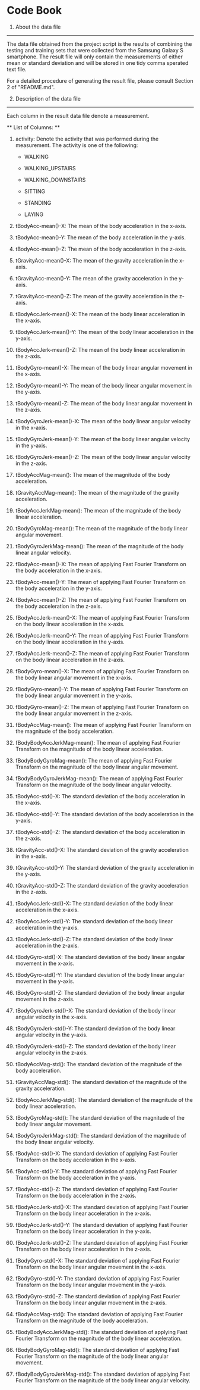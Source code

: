 Code Book
=========
1. About the data file
----------------------
The data file obtained from the project script is the results of combining the testing and training sets that were collected from the Samsung Galaxy S smartphone. The result file will only contain the measurements of either mean or standard deviation and will be stored in one tidy comma sperated text file.

For a detailed procedure of generating the result file, please consult Section 2 of "README.md".

2. Description of the data file
-------------------------------

Each column in the result data file denote a measurement.

** List of Columns: **

1. activity: Denote the activity that was performed during the measurement. The activity is one of the following:
	
	* WALKING
	
	* WALKING_UPSTAIRS
	
	* WALKING_DOWNSTAIRS
	
	* SITTING
	
	* STANDING
	
	* LAYING
	
2. tBodyAcc-mean()-X: The mean of the body acceleration in the x-axis.

3. tBodyAcc-mean()-Y: The mean of the body acceleration in the y-axis.

4. tBodyAcc-mean()-Z: The mean of the body acceleration in the z-axis.

5. tGravityAcc-mean()-X: The mean of the gravity acceleration in the x-axis.

6. tGravityAcc-mean()-Y:  The mean of the gravity acceleration in the y-axis.

7. tGravityAcc-mean()-Z:  The mean of the gravity acceleration in the z-axis.

8. tBodyAccJerk-mean()-X: The mean of the body linear acceleration in the x-axis.

9. tBodyAccJerk-mean()-Y: The mean of the body linear acceleration in the y-axis.

10. tBodyAccJerk-mean()-Z: The mean of the body linear acceleration in the z-axis.

11. tBodyGyro-mean()-X: The mean of the body linear angular movement in the x-axis.

12. tBodyGyro-mean()-Y: The mean of the body linear angular movement in the y-axis.

13. tBodyGyro-mean()-Z: The mean of the body linear angular movement in the z-axis.

14. tBodyGyroJerk-mean()-X: The mean of the body linear angular velocity in the x-axis.

15. tBodyGyroJerk-mean()-Y: The mean of the body linear angular velocity in the y-axis.

16. tBodyGyroJerk-mean()-Z: The mean of the body linear angular velocity in the z-axis.

17. tBodyAccMag-mean(): The mean of the magnitude of the body acceleration.

18. tGravityAccMag-mean(): The mean of the magnitude of the gravity acceleration.

19. tBodyAccJerkMag-mean(): The mean of the magnitude of the body linear acceleration.

20. tBodyGyroMag-mean(): The mean of the magnitude of the body linear angular movement.

21. tBodyGyroJerkMag-mean(): The mean of the magnitude of the body linear angular velocity.

22. fBodyAcc-mean()-X: The mean of applying Fast Fourier Transform on the body acceleration in the x-axis.

23. fBodyAcc-mean()-Y: The mean of applying Fast Fourier Transform on the body acceleration in the y-axis.

24. fBodyAcc-mean()-Z: The mean of applying Fast Fourier Transform on the body acceleration in the z-axis.

25. fBodyAccJerk-mean()-X: The mean of applying Fast Fourier Transform on the body linear acceleration in the x-axis.

26. fBodyAccJerk-mean()-Y: The mean of applying Fast Fourier Transform on the body linear acceleration in the y-axis.

27. fBodyAccJerk-mean()-Z: The mean of applying Fast Fourier Transform on the body linear acceleration in the z-axis.

28. fBodyGyro-mean()-X: The mean of applying Fast Fourier Transform on the body linear angular movement in the x-axis.

29. fBodyGyro-mean()-Y: The mean of applying Fast Fourier Transform on the body linear angular movement in the y-axis.

30. fBodyGyro-mean()-Z: The mean of applying Fast Fourier Transform on the body linear angular movement in the z-axis.

31. fBodyAccMag-mean(): The mean of applying Fast Fourier Transform on the magnitude of the body acceleration.

32. fBodyBodyAccJerkMag-mean(): The mean of applying Fast Fourier Transform on the magnitude of the body linear acceleration.

33. fBodyBodyGyroMag-mean(): The mean of applying Fast Fourier Transform on the magnitude of the body linear angular movement.

34. fBodyBodyGyroJerkMag-mean(): The mean of applying Fast Fourier Transform on the magnitude of the body linear angular velocity.

35. tBodyAcc-std()-X: The standard deviation of the body acceleration in the x-axis.

36. tBodyAcc-std()-Y: The standard deviation of the body acceleration in the y-axis.

37. tBodyAcc-std()-Z: The standard deviation of the body acceleration in the z-axis.

38. tGravityAcc-std()-X: The standard deviation of the gravity acceleration in the x-axis.

39. tGravityAcc-std()-Y:  The standard deviation of the gravity acceleration in the y-axis.

40. tGravityAcc-std()-Z:  The standard deviation of the gravity acceleration in the z-axis.

41. tBodyAccJerk-std()-X: The standard deviation of the body linear acceleration in the x-axis.

42. tBodyAccJerk-std()-Y: The standard deviation of the body linear acceleration in the y-axis.

43. tBodyAccJerk-std()-Z: The standard deviation of the body linear acceleration in the z-axis.

44. tBodyGyro-std()-X: The standard deviation of the body linear angular movement in the x-axis.

45. tBodyGyro-std()-Y: The standard deviation of the body linear angular movement in the y-axis.

46. tBodyGyro-std()-Z: The standard deviation of the body linear angular movement in the z-axis.

47. tBodyGyroJerk-std()-X: The standard deviation of the body linear angular velocity in the x-axis.

48. tBodyGyroJerk-std()-Y: The standard deviation of the body linear angular velocity in the y-axis.

49. tBodyGyroJerk-std()-Z: The standard deviation of the body linear angular velocity in the z-axis.

50. tBodyAccMag-std(): The standard deviation of the magnitude of the body acceleration.

51. tGravityAccMag-std(): The standard deviation of the magnitude of the gravity acceleration.

52. tBodyAccJerkMag-std(): The standard deviation of the magnitude of the body linear acceleration.

53. tBodyGyroMag-std(): The standard deviation of the magnitude of the body linear angular movement.

54. tBodyGyroJerkMag-std(): The standard deviation of the magnitude of the body linear angular velocity.

55. fBodyAcc-std()-X: The standard deviation of applying Fast Fourier Transform on the body acceleration in the x-axis.

56. fBodyAcc-std()-Y: The standard deviation of applying Fast Fourier Transform on the body acceleration in the y-axis.

57. fBodyAcc-std()-Z: The standard deviation of applying Fast Fourier Transform on the body acceleration in the z-axis.

58. fBodyAccJerk-std()-X: The standard deviation of applying Fast Fourier Transform on the body linear acceleration in the x-axis.

59. fBodyAccJerk-std()-Y: The standard deviation of applying Fast Fourier Transform on the body linear acceleration in the y-axis.

60. fBodyAccJerk-std()-Z: The standard deviation of applying Fast Fourier Transform on the body linear acceleration in the z-axis.

61. fBodyGyro-std()-X: The standard deviation of applying Fast Fourier Transform on the body linear angular movement in the x-axis.

62. fBodyGyro-std()-Y: The standard deviation of applying Fast Fourier Transform on the body linear angular movement in the y-axis.

63. fBodyGyro-std()-Z: The standard deviation of applying Fast Fourier Transform on the body linear angular movement in the z-axis.

64. fBodyAccMag-std(): The standard deviation of applying Fast Fourier Transform on the magnitude of the body acceleration.

65. fBodyBodyAccJerkMag-std(): The standard deviation of applying Fast Fourier Transform on the magnitude of the body linear acceleration.

66. fBodyBodyGyroMag-std(): The standard deviation of applying Fast Fourier Transform on the magnitude of the body linear angular movement.

67. fBodyBodyGyroJerkMag-std(): The standard deviation of applying Fast Fourier Transform on the magnitude of the body linear angular velocity.
